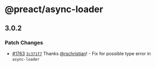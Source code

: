# @preact/async-loader

## 3.0.2

### Patch Changes

- [#1763](https://github.com/preactjs/preact-cli/pull/1763) [`3c371f7`](https://github.com/preactjs/preact-cli/commit/3c371f7b54859ce52091e6c11ed237d28e429c62) Thanks [@rschristian](https://github.com/rschristian)! - Fix for possible type error in `async-loader`
